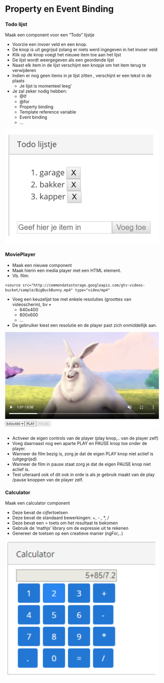 # Property en Event Binding

### Todo lijst

Maak een component voor een “Todo” lijstje&#x20;

* Voorzie een invoer veld en een knop.&#x20;
* De knop is uit gegrijsd zolang er niets werd ingegeven in het invoer veld
* Klik op de knop voegt het nieuwe item toe aan het lijst
* De lijst wordt weergegeven als een geordende lijst
* Naast elk item in de lijst verschijnt een knopje om het item terug te verwijderen&#x20;
* Indien er nog geen items in je lijst zitten , verschijnt er een tekst in de plaats
  * Je lijst is momenteel leeg’&#x20;
* Je zal zeker nodig hebben:
  * @If
  * @for
  * Property binding&#x20;
  * Template reference variable
  * Event binding
  * ...

![](<../.gitbook/assets/Screenshot 2021-10-14 at 21.39.40 (1).png>)

### MoviePlayer

* Maak een nieuwe component
* Maak hierin een media player met een HTML element.
* Vb. film:&#x20;

```
<source src="http://commondatastorage.googleapis.com/gtv-videos-bucket/sample/BigBuckBunny.mp4" type="video/mp4"
```

* Voeg een keuzelijst toe met enkele resoluties (groottes van videoscherm), bv •&#x20;
  * 640x400
  * 800x600
  * …
* De gebruiker kiest een resolutie en de player past zich onmiddellijk aan.

![](<../.gitbook/assets/Screenshot 2021-10-18 at 14.17.46.png>)

* Activeer de eigen controls van de player (play knop,.. van de player zelf)
* Voeg daarnaast nog een aparte PLAY en PAUSE knop toe onder de player.
* Wanneer de film bezig is, zorg je dat de eigen PLAY knop niet actief is (uitgegrijsd)
* Wanneer de film in pause staat zorg je dat de eigen PAUSE knop niet actief is.
* Test uiteraard ook of dit ook in orde is als je gebruik maakt van de play /pause knoppen van de player zelf.

### Calculator

Maak een calculator component

* Deze bevat de cijfertoetsen
* Deze bevat de standaard bewerkingen: +, - , \*, /&#x20;
* Deze bevat een = toets om het resultaat te bekomen
* Gebruik de ‘mathjs’ library om de expressie uit te rekenen
* Genereer de toetsen op een creatieve manier (ngFor,..)

![](<../.gitbook/assets/Screenshot 2021-10-14 at 21.51.56.png>)
